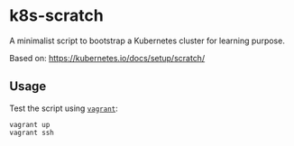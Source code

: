 # k8s-scratch

A minimalist script to bootstrap a Kubernetes cluster for learning purpose.

Based on: https://kubernetes.io/docs/setup/scratch/

## Usage

Test the script using [`vagrant`](https://www.vagrantup.com/):

```shell
vagrant up
vagrant ssh
```
